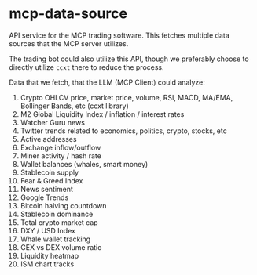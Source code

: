 # mcp-data-source

API service for the MCP trading software. This fetches multiple data sources that the MCP server utilizes. 

The trading bot could also utilize this API, though we preferably choose to directly utilize `ccxt` there to reduce the process.

Data that we fetch, that the LLM (MCP Client) could analyze:

1. Crypto OHLCV price, market price, volume, RSI, MACD, MA/EMA, Bollinger Bands, etc (ccxt library)
2. M2 Global Liquidity Index / inflation / interest rates
3. Watcher Guru news
4. Twitter trends related to economics, politics, crypto, stocks, etc
5. Active addresses
6. Exchange inflow/outflow
7. Miner activity / hash rate
8. Wallet balances (whales, smart money)
9. Stablecoin supply
10. Fear & Greed Index
11. News sentiment
12. Google Trends
13. Bitcoin halving countdown
14. Stablecoin dominance
15. Total crypto market cap
16. DXY / USD Index
17. Whale wallet tracking
18. CEX vs DEX volume ratio
19. Liquidity heatmap
20. ISM chart tracks

